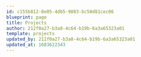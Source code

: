 ```yaml
---
id: c155b812-8e05-4d65-9803-bc50d81cec06
blueprint: page
title: Projects
author: 212f0a27-b3a8-4c64-b19b-6a3a65323a01
template: projects
updated_by: 212f0a27-b3a8-4c64-b19b-6a3a65323a01
updated_at: 1683622343
---
```

